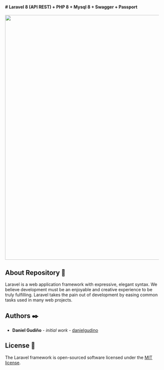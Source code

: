 #### # Laravel 8 (API REST) + PHP 8 + Mysql 8 + Swagger + Passport

<p align="center"><a href="https://laravel.com" target="_blank"><img src="https://i.ibb.co/C2p9crp/Selection-026.png" width="800"></a></p>

<p align="center"></p>

## About Repository 🚀

Laravel is a web application framework with expressive, elegant syntax. We believe development must be an enjoyable and creative experience to be truly fulfilling. Laravel takes the pain out of development by easing common tasks used in many web projects.

## Authors ✒️

-   **Daniel Gudiño** - _initial work_ - [danielgudino](https://github.com/danielgudino)

## License 📄

The Laravel framework is open-sourced software licensed under the [MIT license](https://opensource.org/licenses/MIT).
